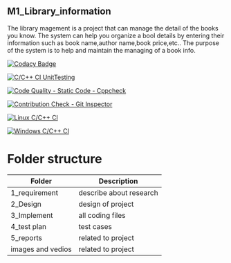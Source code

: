 ## M1_Library_information ##

The library magement is a project that can manage the detail of the books you know. The system can help you organize a bool details by entering their information such as book name,author name,book price,etc.. The purpose of the system is to help and maintain the managing of a book info.

[![Codacy Badge](https://app.codacy.com/project/badge/Grade/5dfcc55c37454eb6a51e170364d821c1)](https://www.codacy.com/gh/akilezhil/M1_Library_information/dashboard?utm_source=github.com&amp;utm_medium=referral&amp;utm_content=akilezhil/M1_Library_information&amp;utm_campaign=Badge_Grade)

 [![C/C++ CI UnitTesting](https://github.com/akilezhil/M1_Library_information/actions/workflows/unit_testing.yml/badge.svg)](https://github.com/akilezhil/M1_Library_information/actions/workflows/unit_testing.yml) 
 
[![Code Quality - Static Code - Cppcheck](https://github.com/akilezhil/M1_Library_information/actions/workflows/Cpp.check.yml/badge.svg)](https://github.com/akilezhil/M1_Library_information/actions/workflows/Cpp.check.yml)

[![Contribution Check - Git Inspector](https://github.com/akilezhil/M1_Library_information/actions/workflows/gitinspector.yml/badge.svg)](https://github.com/akilezhil/M1_Library_information/actions/workflows/gitinspector.yml)

[![Linux C/C++ CI](https://github.com/akilezhil/M1_Library_information/actions/workflows/Linux_c-ccp.yml/badge.svg)](https://github.com/akilezhil/M1_Library_information/actions/workflows/Linux_c-ccp.yml)

[![Windows C/C++ CI](https://github.com/akilezhil/M1_Library_information/actions/workflows/windows_c-ccp.yml/badge.svg)](https://github.com/akilezhil/M1_Library_information/actions/workflows/windows_c-ccp.yml)

# Folder structure #
| Folder | Description | 
|-------|------|
| 1_requirement| describe about research | 
| 2_Design | design of project | 
| 3_Implement | all coding files | 
| 4_test plan | test cases |
| 5_reports | related to project |
| images and vedios | related to project |
